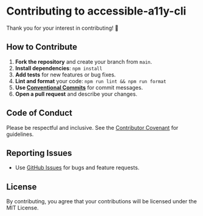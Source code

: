 # Contributing to accessible-a11y-cli

Thank you for your interest in contributing! 🚀

## How to Contribute

1. **Fork the repository** and create your branch from `main`.
2. **Install dependencies**: `npm install`
3. **Add tests** for new features or bug fixes.
4. **Lint and format** your code: `npm run lint && npm run format`
5. **Use [Conventional Commits](https://www.conventionalcommits.org/)** for commit messages.
6. **Open a pull request** and describe your changes.

## Code of Conduct

Please be respectful and inclusive. See the [Contributor Covenant](https://www.contributor-covenant.org/) for guidelines.

## Reporting Issues

- Use [GitHub Issues](https://github.com/Hermit-commits-code/accessible-a11y-cli/issues) for bugs and feature requests.

## License

By contributing, you agree that your contributions will be licensed under the MIT License.
